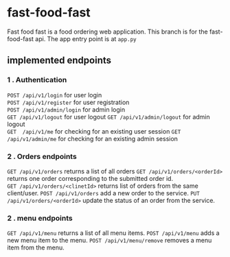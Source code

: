 # fast-food-fast

Fast food fast is a food ordering web application.
This branch is for the fast-food-fast api. The app entry point is at ` app.py `

## implemented endpoints

### 1 . Authentication

`POST /api/v1/login` for user login  
`POST /api/v1/register` for user registration  
`POST /api/v1/admin/login` for admin login  
`GET /api/v1/logout` for user logout
`GET /api/v1/admin/logout` for admin logout  
`GET  /api/v1/me` for checking for an existing user session
`GET  /api/v1/admin/me` for checking for an existing admin session  


### 2 . Orders endpoints

`GET /api/v1/orders` returns a list of all orders
`GET /api/v1/orders/<orderId>` returns one order corresponding to the submitted order id.   
`GET /api/v1/orders/<clinetId>` returns list of orders from the same client/user.
`POST /api/v1/orders` add a new order to the service.
`PUT /api/v1/orders/<orderId>` update the status of an order from the service.


### 2 . menu endpoints
`GET /api/v1/menu` returns a list of all menu items.
`POST /api/v1/menu` adds a new menu item to the menu.
`POST /api/v1/menu/remove` removes a  menu item from the menu.

